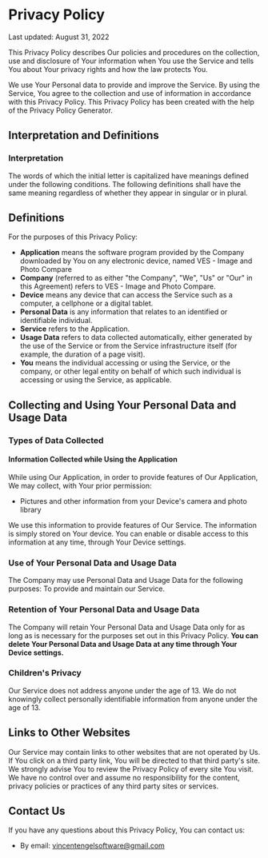 # Privacy Policy
Last updated: August 31, 2022

This Privacy Policy describes Our policies and procedures on the collection, use and disclosure of Your information when You use the Service and tells You about Your privacy rights and how the law protects You.

We use Your Personal data to provide and improve the Service. By using the Service, You agree to the collection and use of information in accordance with this Privacy Policy. This Privacy Policy has been created with the help of the Privacy Policy Generator.

## Interpretation and Definitions

### Interpretation
The words of which the initial letter is capitalized have meanings defined under the following conditions. The following definitions shall have the same meaning regardless of whether they appear in singular or in plural.

## Definitions
For the purposes of this Privacy Policy:

- <b>Application</b> means the software program provided by the Company downloaded by You on any electronic device, named VES - Image and Photo Compare
- <b>Company</b> (referred to as either "the Company", "We", "Us" or "Our" in this Agreement) refers to VES - Image and Photo Compare.
- <b>Device</b> means any device that can access the Service such as a computer, a cellphone or a digital tablet.
- <b>Personal Data</b> is any information that relates to an identified or identifiable individual.
- <b>Service</b> refers to the Application.
- <b>Usage Data</b> refers to data collected automatically, either generated by the use of the Service or from the Service infrastructure itself (for example, the duration of a page visit).
- <b>You</b> means the individual accessing or using the Service, or the company, or other legal entity on behalf of which such individual is accessing or using the Service, as applicable.


## Collecting and Using Your Personal Data and Usage Data
### Types of Data Collected
#### Information Collected while Using the Application
While using Our Application, in order to provide features of Our Application, We may collect, with Your prior permission:
- Pictures and other information from your Device's camera and photo library

We use this information to provide features of Our Service. The information is simply stored on Your device.
You can enable or disable access to this information at any time, through Your Device settings.

### Use of Your Personal Data and Usage Data
The Company may use Personal Data and Usage Data for the following purposes:
To provide and maintain our Service.

### Retention of Your Personal Data and Usage Data
The Company will retain Your Personal Data and Usage Data only for as long as is necessary for the purposes set out in this Privacy Policy. <b>You can delete Your Personal Data and Usage Data at any time through Your Device settings.</b>

### Children's Privacy
Our Service does not address anyone under the age of 13. We do not knowingly collect personally identifiable information from anyone under the age of 13.

## Links to Other Websites
Our Service may contain links to other websites that are not operated by Us. If You click on a third party link, You will be directed to that third party's site. We strongly advise You to review the Privacy Policy of every site You visit.
We have no control over and assume no responsibility for the content, privacy policies or practices of any third party sites or services.

## Contact Us
If you have any questions about this Privacy Policy, You can contact us:
- By email: vincentengelsoftware@gmail.com
